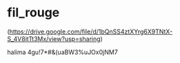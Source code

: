 # fil_rouge
(https://drive.google.com/file/d/1bQnSS4ztXYrg6X9TNtX-S_4V8itTt3Mx/view?usp=sharing)

halima
4gu!7*#&(uaBW3%uJOx0jNM7
